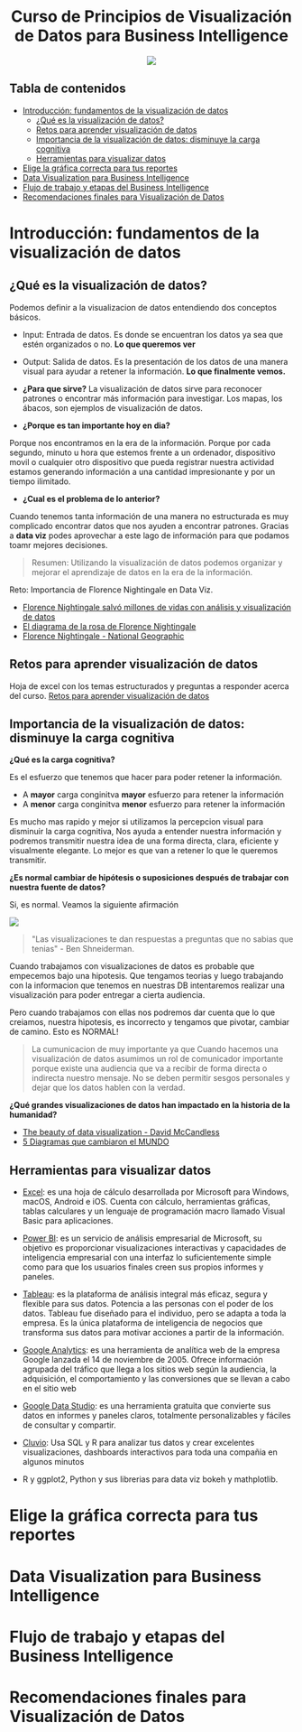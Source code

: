 <div align="center">
    <h1>Curso de Principios de Visualización de Datos para Business Intelligence</h1>
    <img src="https://imgur.com/3S3EGTz.png" width="">
</div>

## Tabla de contenidos
- [Introducción: fundamentos de la visualización de datos](#introducción-fundamentos-de-la-visualización-de-datos)
  - [¿Qué es la visualización de datos?](#qué-es-la-visualización-de-datos)
  - [Retos para aprender visualización de datos](#retos-para-aprender-visualización-de-datos)
  - [Importancia de la visualización de datos: disminuye la carga cognitiva](#importancia-de-la-visualización-de-datos-disminuye-la-carga-cognitiva)
  - [Herramientas para visualizar datos](#herramientas-para-visualizar-datos)
- [Elige la gráfica correcta para tus reportes](#elige-la-gráfica-correcta-para-tus-reportes)
- [Data Visualization para Business Intelligence](#data-visualization-para-business-intelligence)
- [Flujo de trabajo y etapas del Business Intelligence](#flujo-de-trabajo-y-etapas-del-business-intelligence)
- [Recomendaciones finales para Visualización de Datos](#recomendaciones-finales-para-visualización-de-datos)

# Introducción: fundamentos de la visualización de datos

## ¿Qué es la visualización de datos?

Podemos definir a la visualizacion de datos entendiendo dos conceptos básicos.

- Input: Entrada de datos. Es donde se encuentran los datos ya sea que estén organizados o no. **Lo que queremos ver**
- Output: Salida de datos. Es la presentación de los datos de una manera visual para ayudar a retener la información. **Lo que finalmente vemos.**

- **¿Para que sirve?**
La visualización de datos sirve para reconocer patrones o encontrar más información para investigar. Los mapas, los ábacos, son ejemplos de visualización de datos.

- **¿Porque es tan importante hoy en dia?**

Porque nos encontramos en la era de la información. Porque por cada segundo, minuto u hora que estemos frente a un ordenador, dispositivo movil o cualquier otro dispositivo que pueda registrar nuestra actividad estamos generando información a una cantidad impresionante y por un tiempo ilimitado.

- **¿Cual es el problema de lo anterior?**

Cuando tenemos tanta información de una manera no estructurada es muy complicado encontrar datos que nos ayuden a encontrar patrones. Gracias a **data viz** podes aprovechar a este lago de información para que podamos toamr mejores decisiones.

> Resumen: Utilizando la visualización de datos podemos organizar y mejorar el aprendizaje de datos en la era de la información.

Reto: Importancia de Florence Nightingale en Data Viz.

- [Florence Nightingale salvó millones de vidas con análisis y visualización de datos](https://platzi.com/blog/visualizacion-datos/)
- [El diagrama de la rosa de Florence Nightingale](https://www.youtube.com/watch?v=aluTORun4r4)
- [Florence Nightingale - National Geographic](https://historia.nationalgeographic.com.es/a/florence-nightingale-heroina-hospitales_14173/4)

## Retos para aprender visualización de datos

Hoja de excel con los temas estructurados y preguntas a responder acerca del curso.
[Retos para aprender visualización de datos](retos-del-curso-de-principios-de-dataviz-para-bi.xlsx)

## Importancia de la visualización de datos: disminuye la carga cognitiva

**¿Qué es la carga cognitiva?**

Es el esfuerzo que tenemos que hacer para poder retener la información.

- A **mayor** carga conginitva **mayor** esfuerzo para retener la información
- A **menor** carga conginitva **menor** esfuerzo para retener la información

Es mucho mas rapido y mejor si utilizamos la percepcion visual para disminuir la carga cognitiva, Nos ayuda a entender nuestra información y podremos transmitir nuestra idea de una forma directa, clara, eficiente y visualmente elegante. Lo mejor es que van a retener lo que le queremos transmitir.

**¿Es normal cambiar de hipótesis o suposiciones después de trabajar con nuestra fuente de datos?**

Si, es normal. Veamos la siguiente afirmación

![](https://imgur.com/aYFk8Hx.png)

> "Las visualizaciones te dan respuestas a preguntas que no sabias que tenias" - Ben Shneiderman.

Cuando trabajamos con visualizaciones de datos es probable que empecemos bajo una hipotesis. Que tengamos teorias y luego trabajando con la informacion que tenemos en nuestras DB intentaremos realizar una visualización para poder entregar a cierta audiencia.

Pero cuando trabajamos con ellas nos podremos dar cuenta que lo que creiamos, nuestra hipotesis, es incorrecto y tengamos que pivotar, cambiar de camino. Esto es NORMAL!

> La cumunicacion de muy importante ya que Cuando hacemos una visualización de datos asumimos un rol de comunicador importante porque existe una audiencia que va a recibir de forma directa o indirecta nuestro mensaje. No se deben permitir sesgos personales y dejar que los datos hablen con la verdad.

**¿Qué grandes visualizaciones de datos han impactado en la historia de la humanidad?**

- [The beauty of data visualization - David McCandless](https://www.youtube.com/watch?v=5Zg-C8AAIGg)
- [5 Diagramas que cambiaron el MUNDO](https://www.youtube.com/watch?v=bFRyGrZUoUs)

## Herramientas para visualizar datos

- [Excel](https://www.microsoft.com/es-es/microsoft-365/excel): es una hoja de cálculo desarrollada por Microsoft para Windows, macOS, Android e iOS. Cuenta con cálculo, herramientas gráficas, tablas calculares y un lenguaje de programación macro llamado Visual Basic para aplicaciones.

- [Power BI](https://powerbi.microsoft.com/es-es/): es un servicio de análisis empresarial de Microsoft, su objetivo es proporcionar visualizaciones interactivas y capacidades de inteligencia empresarial con una interfaz lo suficientemente simple como para que los usuarios finales creen sus propios informes y paneles.

- [Tableau](https://www.tableau.com/): es la plataforma de análisis integral más eficaz, segura y flexible para sus datos. Potencia a las personas con el poder de los datos. Tableau fue diseñado para el individuo, pero se adapta a toda la empresa. Es la única plataforma de inteligencia de negocios que transforma sus datos para motivar acciones a partir de la información.

- [Google Analytics](https://analytics.google.com/analytics/web/provision/#/provision): es una herramienta de analítica web de la empresa Google lanzada el 14 de noviembre de 2005. Ofrece información agrupada del tráfico que llega a los sitios web según la audiencia, la adquisición, el comportamiento y las conversiones que se llevan a cabo en el sitio web

- [Google Data Studio](https://marketingplatform.google.com/intl/es/about/data-studio/): es una herramienta gratuita que convierte sus datos en informes y paneles claros, totalmente personalizables y fáciles de consultar y compartir.

- [Cluvio](https://www.cluvio.com/): Usa SQL y R para analizar tus datos y crear excelentes visualizaciones, dashboards interactivos para toda una compañia en algunos minutos

- R y ggplot2, Python y sus librerias para data viz bokeh y mathplotlib.

# Elige la gráfica correcta para tus reportes

# Data Visualization para Business Intelligence

# Flujo de trabajo y etapas del Business Intelligence

# Recomendaciones finales para Visualización de Datos